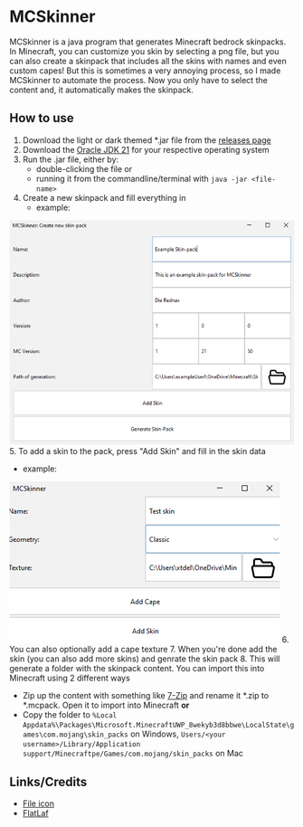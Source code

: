 # MCSkinner
MCSkinner is a java program that generates Minecraft bedrock skinpacks. In Minecraft, you can customize you skin by selecting a png file, but you can also create a skinpack that includes all the skins with names and even custom capes!
But this is sometimes a very annoying process, so I made MCSkinner to automate the process. Now you only have to select the content and, it automatically makes the skinpack.

## How to use
1. Download the light or dark themed *.jar file from the [releases page](https://github.com/DieRednax/MCSkinner/releases)
2. Download the [Oracle JDK 21](https://www.oracle.com/java/technologies/javase/jdk21-archive-downloads.html) for your respective operating system
3. Run the .jar file, either by:
   - double-clicking the file or
   - running it from the commandline/terminal with `java -jar <file-name>`
4. Create a new skinpack and fill everything in
   - example:

![example of filled in data](.github/Screenshot-of-example-newskinpack-data.png)
5. To add a skin to the pack, press "Add Skin" and fill in the skin data
   - example:

![example of filled in data (add skin)](.github/Screenshot-of-example-addskin-data-no-cape.png)
6. You can also optionally add a cape texture
7. When you're done add the skin (you can also add more skins) and genrate the skin pack
8. This will generate a folder with the skinpack content. You can import this into Minecraft using 2 different ways
   - Zip up the content with something like [7-Zip](https://7-zip.org/download.html) and rename it *.zip to *.mcpack. Open it to import into Minecraft **or**
   - Copy the folder to `%Local Appdata%\Packages\Microsoft.MinecraftUWP_8wekyb3d8bbwe\LocalState\games\com.mojang\skin_packs` on Windows, `Users/<your username>/Library/Application support/Minecraftpe/Games/com.mojang/skin_packs` on Mac

## Links/Credits

- [File icon](https://www.veryicon.com/icons/miscellaneous/decon/file-open-2.html)
- [FlatLaf](https://www.formdev.com/flatlaf/)
